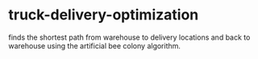 # truck-delivery-optimization
finds the shortest path from warehouse to delivery locations and back to warehouse using the artificial bee colony algorithm.
